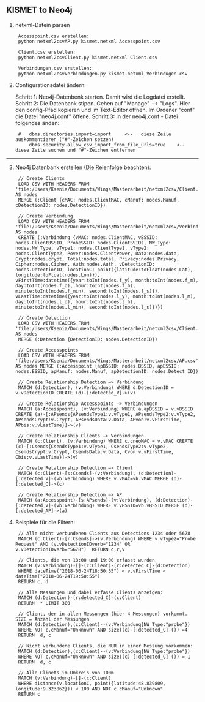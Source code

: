## KISMET to Neo4j

1. netxml-Datein parsen

        Accesspoint.csv erstellen:
        python netxml2csvAP.py kismet.netxml Accesspoint.csv

        Client.csv erstellen:
        python netxml2csvClient.py kismet.netxml Client.csv

        Verbindungen.csv erstellen:
        python netxml2csvVerbindungen.py kismet.netxml Verbindugen.csv


2. Configurationsdatei ändern:

    Schritt 1: Neo4j-Datenbenk starten. Damit wird die Logdatei erstellt.
    Schritt 2: Die Datenbank stipen. Gehen auf "Manage" --> "Logs". Hier den config-Pfad kopieren und im Text-Editor öffnen. Im Ordener "conf" die Datei "neo4j.conf" öffene.
    Schritt 3: In der neo4j.conf - Datei folgendes änden:

        #   dbms.directories.import=import     <--   diese Zeile auskommentieren ("#"-Zeichen setzen)
            dbms.security.allow_csv_import_from_file_urls=true    <-- diese Zeile suchen und "#"-Zeichen entfernen



----------

3. Neo4j Datenbank erstellen (Die Reienfolge beachten):

        // Create Clients
        LOAD CSV WITH HEADERS FROM 'file:/Users/Ksenia/Documents/Wings/Masterarbeit/netxml2csv/Client.csv' AS nodes 
        MERGE (:Client {cMAC: nodes.ClientMAC, cManuf: nodes.Manuf, cDetectionID: nodes.DetectionID})

        // Create Verbindung
        LOAD CSV WITH HEADERS FROM 'file:/Users/Ksenia/Documents/Wings/Masterarbeit/netxml2csv/Verbindungen.csv' AS nodes 
        CREATE (:Verbindung {vMAC: nodes.ClientMAC, vBSSID: nodes.ClientBSSID, ProbeSSID: nodes.ClientSSIDs, NW_Type: nodes.NW_Type, vType1: nodes.ClientType1, vType2: nodes.ClientType2, Pover:nodes.ClientPower, Data:nodes.data, Crypt:nodes.crypt, Total:nodes.total, Privacy:nodes.Privacy, Cipher:nodes.Cipher, Auth:nodes.Auth, vDetectionID: nodes.DetectionID, locationC: point({latitude:toFloat(nodes.Lat), longitude:toFloat(nodes.Lon)}), vFirstTime:datetime({year:toInt(nodes.f_y), month:toInt(nodes.f_m), day:toInt(nodes.f_d), hour:toInt(nodes.f_h), minute:toInt(nodes.f_min), second:toInt(nodes.f_s)}), vLastTime:datetime({year:toInt(nodes.l_y), month:toInt(nodes.l_m), day:toInt(nodes.l_d), hour:toInt(nodes.l_h), minute:toInt(nodes.l_min), second:toInt(nodes.l_s)})})

        // Create Detection
        LOAD CSV WITH HEADERS FROM 'file:/Users/Ksenia/Documents/Wings/Masterarbeit/netxml2csv/Client.csv' AS nodes 
        MERGE (:Detection {DetectionID: nodes.DetectionID})

        // Create Accesspoints
        LOAD CSV WITH HEADERS FROM 'file:/Users/Ksenia/Documents/Wings/Masterarbeit/netxml2csv/AP.csv' AS nodes MERGE (:Accesspoint {apBSSID: nodes.BSSID, apESSID: nodes.ESSID, apManuf: nodes.Manuf, apDetectionID: nodes.Detect_ID})

        // Create Relationship Detection —> Verbindung
        MATCH (d:Detection), (v:Verbindung) WHERE d.DetectionID = v.vDetectionID CREATE (d)-[:detected_V]->(v)

        // Create Relationship Accesspoints —> Verbindungen
        MATCH (a:Accesspoint), (v:Verbindung) WHERE a.apBSSID = v.vBSSID CREATE (a)-[:APsends{APsendsType1:v.vType1, APsendsType2:v.vType2, APsendsCrypt:v.Crypt, APsendsData:v.Data, APvon:v.vFirstTime, APbis:v.vLastTime}]->(v)

        // Create Relationship Clients —> Verbindungen
        MATCH (c:Client), (v:Verbindung) WHERE c.cneoMAC = v.vMAC CREATE (c)-[:Csends{CsendsType1:v.vType1, CsendsType2:v.vType2, CsendsCrypt:v.Crypt, CsendsData:v.Data, Cvon:v.vFirstTime, Cbis:v.vLastTime}]->(v)

        // Create Relationship Detection —> Client
        MATCH (c:Client)-[s:Csends]-(v:Verbindung), (d:Detection)-[:detected_V]-(vb:Verbindung) WHERE v.vMAC=vb.vMAC MERGE (d)-[:detected_C]->(c)

        // Create Relationship Detection —> AP
        MATCH (a:Accesspoint)-[s:APsends]-(v:Verbindung), (d:Detection)-[:detected_V]-(vb:Verbindung) WHERE v.vBSSID=vb.vBSSID MERGE (d)-[:detected_AP]->(a)



4. Beispiele für die Filtern:

        // Alle nicht verbundenen Clients aus Detections 1234 oder 5678
        MATCH (c:Client)-[r:Csends]->(v:Verbindung) WHERE v.vType2="Probe Request" AND (v.vDetectionIDverb="1234" OR v.vDetectionIDverb="5678")  RETURN c,r,v

        // Clients, die von 18:00 und 19:00 erfasst wurden
        MATCH (v:Verbindung)-[]-(c:Client)-[r:detected_C]-(d:Detection)
        WHERE dateTime("2018-06-24T18:50:55") < v.vFirstTime < dateTime("2018-06-24T19:50:55")
        RETURN c, d

        // Alle Messungen und dabei erfasse Clients anzeigen: 
        MATCH (d:Detection)-[r:detected_C]-(c:Client)
        RETURN  * LIMIT 300

        // Client, der in allen Messungen (hier 4 Messungen) vorkommt. SIZE = Anzahl der Messungen
        MATCH (d:Detection),(c:Client)--(v:Verbindung{NW_Type:"probe"})
        WHERE NOT c.cManuf="Unknown" AND size((c)-[:detected_C]-()) =4
        RETURN  d, c

        // Nicht verbundene Clients, die NUR in einer Messung vorkommen:
        MATCH (d:Detection),(c:Client)--(v:Verbindung{NW_Type:"probe"})
        WHERE NOT c.cManuf="Unknown" AND size((c)-[:detected_C]-()) = 1
        RETURN  d, c

        // Alle Clinets im Umkreis von 100m
        MATCH (v:Verbindung)-[]-(c:Client)
        WHERE distance(v.locationC, point({latitude:48.839809, longitude:9.323862})) < 100 AND NOT c.cManuf="Unknown" 
        RETURN c
